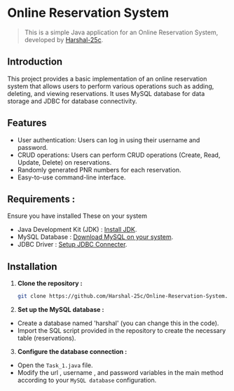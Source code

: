 # Online Reservation System

> This is a simple Java application for an Online Reservation System, developed by [Harshal-25c](https://github.com/Harshal-25c).

## Introduction

This project provides a basic implementation of an online reservation system that allows users to perform various operations such as adding, deleting, and viewing reservations. It uses MySQL database for data storage and JDBC for database connectivity.

## Features

- User authentication: Users can log in using their username and password.
- CRUD operations: Users can perform CRUD operations (Create, Read, Update, Delete) on reservations.
- Randomly generated PNR numbers for each reservation.
- Easy-to-use command-line interface.

## Requirements :
Ensure you have installed These on your system

- Java Development Kit (JDK) : [Install JDK](https://www.oracle.com/in/java/technologies/downloads/).
- MySQL Database : [Download MySQL on your system](https://www.mysql.com/downloads/).
- JDBC Driver : [Setup JDBC Connecter](https://dev.mysql.com/downloads/connector/j/).

## Installation

1. **Clone the repository :**

   ```bash
   git clone https://github.com/Harshal-25c/Online-Reservation-System.git


2. **Set up the MySQL database :**

- Create a database named 'harshal' (you can change this in the code).
- Import the SQL script provided in the repository to create the necessary table (reservations).


3. **Configure the database connection :**

- Open the `Task_1.java` file.
- Modify the url , username , and password variables in the main method according to your `MySQL database` configuration.
   
